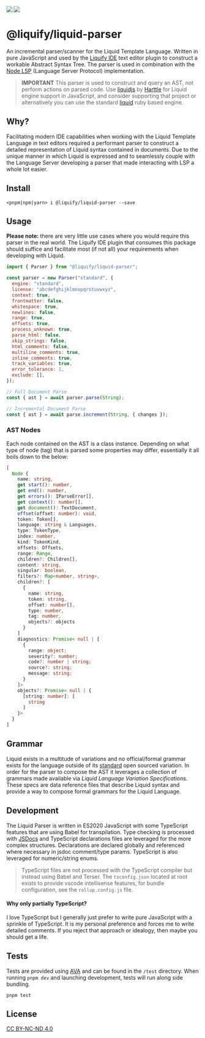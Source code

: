 <img src="https://img.shields.io/circleci/build/github/panoply/liquify/circleci-project-setup?token=54a787fdd39139be0add226455eb4d07f34f9d3f&style=flat-square&logo=CircleCI&label=&labelColor=555" align="left" />&nbsp;&nbsp;<img align="left" src="https://img.shields.io/librariesio/release/npm/@liquify/specs?style=flat-square&label=&logoWidth=28&labelColor=555&logo=data:image/svg+xml;base64,PHN2ZyB4bWxucz0iaHR0cDovL3d3dy53My5vcmcvMjAwMC9zdmciIHZpZXdCb3g9IjAgMCAyNCA5LjMzIj48dGl0bGU+bnBtPC90aXRsZT48cGF0aCBkPSJNMCwwVjhINi42N1Y5LjMzSDEyVjhIMjRWMFpNNi42Nyw2LjY2SDUuMzN2LTRINHY0SDEuMzRWMS4zM0g2LjY3Wm00LDBWOEg4VjEuMzNoNS4zM1Y2LjY2SDEwLjY3Wm0xMiwwSDIxLjM0di00SDIwdjRIMTguNjd2LTRIMTcuMzR2NEgxNC42N1YxLjMzaDhabS0xMi00SDEyVjUuMzNIMTAuNjZaIiBzdHlsZT0iZmlsbDojZmZmIi8+PC9zdmc+" />

# @liquify/liquid-parser

An incremental parser/scanner for the Liquid Template Language. Written in pure JavaScript and used by the [Liquify IDE](#) text editor plugin to construct a workable Abstract Syntax Tree. The parser is used in combination with the [Node LSP](#) (Language Server Protocol) implementation.

> **IMPORTANT** This parser is used to construct and query an AST, not perform actions on parsed code. Use [liquidjs](#) by [Harttle](#) for Liquid engine support in JavaScript, and consider supporting that project or alternatively you can use the standard [liquid](#) ruby based engine.

## Why?

Facilitating modern IDE capabilities when working with the Liquid Template Language in text editors required a performant parser to construct a detailed representation of Liquid syntax contained in documents. Due to the unique manner in which Liquid is expressed and to seamlessly couple with the Language Server developing a parser that made interacting with LSP a whole lot easier.

## Install

```cli
<pnpm|npm|yarn> i @liquify/liquid-parser --save
```

## Usage

**Please note:** there are very little use cases where you would require this parser in the real world. The Liquify IDE plugin that consumes this package should suffice and facilitate most (if not all) your requirements when developing with Liquid.

```js
import { Parser } from "@liquify/liquid-parser";

const parser = new Parser("standard", {
  engine: "standard",
  license: "abcdefghijklmnopqrstuvwxyz",
  context: true,
  frontmatter: false,
  whitespace: true,
  newlines: false,
  range: true,
  offsets: true,
  process_unknown: true,
  parse_html: false,
  skip_strings: false,
  html_comments: false,
  multiline_comments: true,
  inline_comments: true,
  track_variables: true,
  error_tolerance: 1,
  exclude: [],
});

// Full Document Parse
const { ast } = await parser.parse(String);

// Incremental Document Parse
const { ast } = await parse.increment(String, { changes });
```

### AST Nodes

Each node contained on the AST is a class instance. Depending on what type of node (tag) that is parsed some properties may differ, essentially it all boils down to the below:

```typescript
[
  Node {
    name: string,
    get start(): number,
    get end(): number,
    get errors(): IParseError[],
    get context(): number[],
    get document(): TextDocument,
    offset(offset: number): void,
    token: Token[],
    language: string & Languages,
    type: TokenType,
    index: number,
    kind: TokenKind,
    offsets: Offsets,
    range: Range,
    children?: Children[],
    content: string,
    singular: boolean,
    filters?: Map<number, string>,
    children?: [
      {
        name: string,
        token: string,
        offset: number[],
        type: number,
        tag: number,
        objects?: objects
      }
    ]
    diagnostics: Promise< null | [
      {
        range: object;
        severity?: number;
        code?: number | string;
        source?: string;
        message: string;
      }
    ]>
    objects?: Promise< null | {
      [string: number]: [
        string
      ]
    }>
  }
]
```

## Grammar

Liquid exists in a multitude of variations and no official/formal grammar exists for the language outside of its [standard](https://shopify.github.io/liquid/) open sourced variation. In order for the parser to compose the AST it leverages a collection of grammars made available via _Liquid Language Variation Specifications_. These specs are data reference files that describe Liquid syntax and provide a way to compose formal grammars for the Liquid Language.

## Development

The Liquid Parser is written in ES2020 JavaScript with some TypeScript features that are using Babel for transpilation. Type checking is processed with [JSDocs](https://www.typescriptlang.org/docs/handbook/type-checking-javascript-files.html#supported-jsdoc) and TypeScript declarations files are leveraged for the more complex structures. Declarations are declared globally and referenced where necessary in jsdoc comment/type params. TypeScript is also leveraged for numeric/string enums.

> TypeScript files are not processed with the TypeScript compiler but instead using Babel and Terser. The `tsconfig.json` located at root exists to provide vscode intellisense features, for bundle configuration, see the `rollup.config.js` file.

#### Why only partially TypeScript?

I love TypeScript but I generally just prefer to write pure JavaScript with a sprinkle of TypeScript. It is my personal preference and forces me to write detailed comments. If you reject that approach or idealogy, then maybe you should get a life.

## Tests

Tests are provided using [AVA](#) and can be found in the `/test` directory. When running `pnpm dev` and launching development, tests will run along side bundling.

`pnpm test`

## License

[CC BY-NC-ND 4.0](#)

